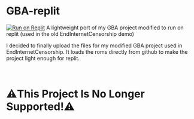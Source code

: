 # GBA-replit
[![Run on Replit](https://raw.githubusercontent.com/BinBashBanana/deploy-buttons/master/buttons/remade/replit.svg)](https://replit.com/github/Browncha023/GBA-replit)
A lightweight port of my GBA project modified to run on replit (used in the old EndInternetCensorship demo)

I decided to finally upload the files for my modified GBA project used in EndInternetCensorship. It loads the roms directly from github to make the project light enough for replit.

<br>

# ⚠️This Project Is No Longer Supported!⚠️
